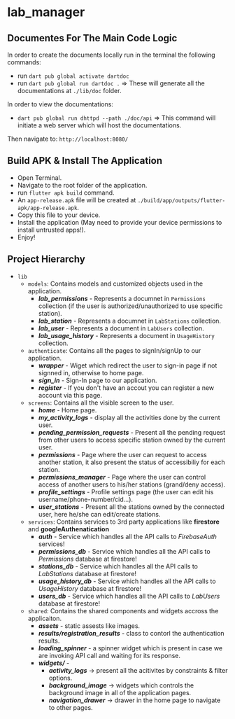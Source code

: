 # lab_manager

## Documentes For The Main Code Logic
In order to create the documents locally run in the terminal the following commands:
- run `dart pub global activate dartdoc`
- run `dart pub global run dartdoc .`
=> These will generate all the documentations at `./lib/doc` folder.
  
In order to view the documentations:
- `dart pub global run dhttpd --path ./doc/api`
=> This command will initiate a web server which will host the documentations.
  
Then navigate to: `http://localhost:8080/`

## Build APK & Install The Application
- Open Terminal.
- Navigate to the root folder of the application.
- run `flutter apk build` command.
- An `app-release.apk` file will be created at `./build/app/outputs/flutter-apk/app-release.apk`.
- Copy this file to your device.
- Install the application (May need to provide your device permissions to install untrusted apps!).
- Enjoy!

## Project Hierarchy
- `lib`
  - `models`: Contains models and customized objects used in the application.
    - **_lab_permissions_** - Represents a documnet in `Permissions` collection (if the user is authorized/unauthorized to use specific station).
    - **_lab_station_** - Represents a documnet in `LabStations` collection.
    - **_lab_user_** - Represents a document in `LabUsers` collection.
    - **_lab_usage_history_** - Represents a document in `UsageHistory` collection.
  - `authenticate`: Contains all the pages to signIn/signUp to our application.
    - **_wrapper_** - Wiget which redirect the user to sign-in page if not signned in, otherwise to home page.
    - **_sign_in_** - Sign-In page to our application.
    - **_register_** - If you don't have an accout you can register a new account via this page.
  - `screens`: Contains all the visible screen to the user.
    - **_home_** - Home page.
    - **_my_activity_logs_** - display all the activities done by the current user.
    - **_pending_permission_requests_** - Present all the pending request from other users to access specific station owned by the current user.
    - **_permissions_** - Page where the user can request to access another station, it also present the status of accessibiliy for each station.
    - **_permissions_manager_** - Page where the user can control access of another users to his/her stations (grand/deny access).
    - **_profile_settings_** - Profile settings page (the user can edit his username/phone-number/cid...).
    - **_user_stations_** - Present all the stations owned by the connected user, here he/she can edit/create stations.
  - `services`: Contains services to 3rd party applications like **firestore** and **googleAuthenatication**
    - **_auth_** - Service which handles all the API calls to _FirebaseAuth_ services!
    - **_permissions_db_** - Service which handles all the API calls to _Permissions_ database at firestore!
    - **_stations_db_** - Service which handles all the API calls to _LabStations_ database at firestore!
    - **_usage_history_db_** - Service which handles all the API calls to _UsageHistory_ database at firestore!
    - **_users_db_** - Service which handles all the API calls to _LabUsers_ database at firestore!
  - `shared`: Contains the shared components and widgets accross the applicaiton.
    - **_assets_** - static assests like images.
    - **_results/registration_results_** - class to contorl the authentication results.
    - **_loading_spinner_** - a spinner widget which is present in case we are invoking API call and waiting for its response.
    - **_widgets/_** -
      - **_activity_logs_** -> present all the acitivites by constraints & filter options.
      - **_background_image_** -> widgets which controls the background image in all of the application pages.
      - **_navigation_drawer_** -> drawer in the home page to navigate to other pages.
